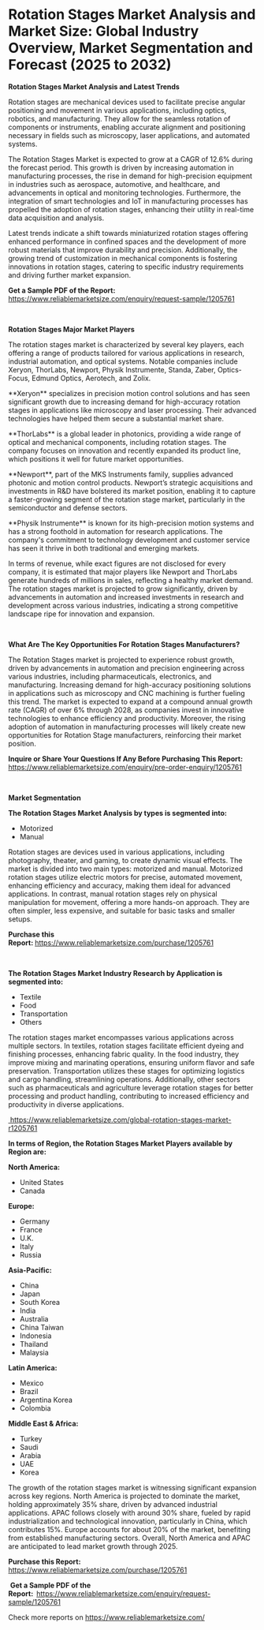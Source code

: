 <p><h1>Rotation Stages Market Analysis and Market Size: Global Industry Overview, Market Segmentation and Forecast (2025 to 2032)</h1></p><p><strong>Rotation Stages Market Analysis and Latest Trends</strong></p>
<p><p>Rotation stages are mechanical devices used to facilitate precise angular positioning and movement in various applications, including optics, robotics, and manufacturing. They allow for the seamless rotation of components or instruments, enabling accurate alignment and positioning necessary in fields such as microscopy, laser applications, and automated systems. </p><p>The Rotation Stages Market is expected to grow at a CAGR of 12.6% during the forecast period. This growth is driven by increasing automation in manufacturing processes, the rise in demand for high-precision equipment in industries such as aerospace, automotive, and healthcare, and advancements in optical and monitoring technologies. Furthermore, the integration of smart technologies and IoT in manufacturing processes has propelled the adoption of rotation stages, enhancing their utility in real-time data acquisition and analysis. </p><p>Latest trends indicate a shift towards miniaturized rotation stages offering enhanced performance in confined spaces and the development of more robust materials that improve durability and precision. Additionally, the growing trend of customization in mechanical components is fostering innovations in rotation stages, catering to specific industry requirements and driving further market expansion.</p></p>
<p><strong>Get a Sample PDF of the Report:&nbsp;</strong> <a href="https://www.reliablemarketsize.com/enquiry/request-sample/1205761?utm_campaign=2176&utm_medium=2&utm_source=Github&utm_content=ia&utm_term=10042025&utm_id=rotation-stages">https://www.reliablemarketsize.com/enquiry/request-sample/1205761</a></p>
<p>&nbsp;</p>
<p><strong>Rotation Stages Major Market Players</strong></p>
<p><p>The rotation stages market is characterized by several key players, each offering a range of products tailored for various applications in research, industrial automation, and optical systems. Notable companies include Xeryon, ThorLabs, Newport, Physik Instrumente, Standa, Zaber, Optics-Focus, Edmund Optics, Aerotech, and Zolix.</p><p>**Xeryon** specializes in precision motion control solutions and has seen significant growth due to increasing demand for high-accuracy rotation stages in applications like microscopy and laser processing. Their advanced technologies have helped them secure a substantial market share.</p><p>**ThorLabs** is a global leader in photonics, providing a wide range of optical and mechanical components, including rotation stages. The company focuses on innovation and recently expanded its product line, which positions it well for future market opportunities.</p><p>**Newport**, part of the MKS Instruments family, supplies advanced photonic and motion control products. Newport’s strategic acquisitions and investments in R&D have bolstered its market position, enabling it to capture a faster-growing segment of the rotation stage market, particularly in the semiconductor and defense sectors.</p><p>**Physik Instrumente** is known for its high-precision motion systems and has a strong foothold in automation for research applications. The company's commitment to technology development and customer service has seen it thrive in both traditional and emerging markets.</p><p>In terms of revenue, while exact figures are not disclosed for every company, it is estimated that major players like Newport and ThorLabs generate hundreds of millions in sales, reflecting a healthy market demand. The rotation stages market is projected to grow significantly, driven by advancements in automation and increased investments in research and development across various industries, indicating a strong competitive landscape ripe for innovation and expansion.</p></p>
<p>&nbsp;</p>
<p><strong>What Are The Key Opportunities For Rotation Stages Manufacturers?</strong></p>
<p><p>The Rotation Stages market is projected to experience robust growth, driven by advancements in automation and precision engineering across various industries, including pharmaceuticals, electronics, and manufacturing. Increasing demand for high-accuracy positioning solutions in applications such as microscopy and CNC machining is further fueling this trend. The market is expected to expand at a compound annual growth rate (CAGR) of over 6% through 2028, as companies invest in innovative technologies to enhance efficiency and productivity. Moreover, the rising adoption of automation in manufacturing processes will likely create new opportunities for Rotation Stage manufacturers, reinforcing their market position.</p></p>
<p><strong>Inquire or Share Your Questions If Any Before Purchasing This Report:</strong> <a href="https://www.reliablemarketsize.com/enquiry/pre-order-enquiry/1205761?utm_campaign=2176&utm_medium=2&utm_source=Github&utm_content=ia&utm_term=10042025&utm_id=rotation-stages">https://www.reliablemarketsize.com/enquiry/pre-order-enquiry/1205761</a></p>
<p>&nbsp;</p>
<p><strong>Market Segmentation</strong></p>
<p><strong>The Rotation Stages Market Analysis by types is segmented into:</strong></p>
<p><ul><li>Motorized</li><li>Manual</li></ul></p>
<p><p>Rotation stages are devices used in various applications, including photography, theater, and gaming, to create dynamic visual effects. The market is divided into two main types: motorized and manual. Motorized rotation stages utilize electric motors for precise, automated movement, enhancing efficiency and accuracy, making them ideal for advanced applications. In contrast, manual rotation stages rely on physical manipulation for movement, offering a more hands-on approach. They are often simpler, less expensive, and suitable for basic tasks and smaller setups.</p></p>
<p><strong>Purchase this Report:&nbsp;</strong><a href="https://www.reliablemarketsize.com/purchase/1205761?utm_campaign=2176&utm_medium=2&utm_source=Github&utm_content=ia&utm_term=10042025&utm_id=rotation-stages">https://www.reliablemarketsize.com/purchase/1205761</a></p>
<p>&nbsp;</p>
<p><strong>The Rotation Stages Market Industry Research by Application is segmented into:</strong></p>
<p><ul><li>Textile</li><li>Food</li><li>Transportation</li><li>Others</li></ul></p>
<p><p>The rotation stages market encompasses various applications across multiple sectors. In textiles, rotation stages facilitate efficient dyeing and finishing processes, enhancing fabric quality. In the food industry, they improve mixing and marinating operations, ensuring uniform flavor and safe preservation. Transportation utilizes these stages for optimizing logistics and cargo handling, streamlining operations. Additionally, other sectors such as pharmaceuticals and agriculture leverage rotation stages for better processing and product handling, contributing to increased efficiency and productivity in diverse applications.</p></p>
<p><a href="https://www.reliablemarketsize.com/global-rotation-stages-market-r1205761?utm_campaign=2176&utm_medium=2&utm_source=Github&utm_content=ia&utm_term=10042025&utm_id=rotation-stages">&nbsp;https://www.reliablemarketsize.com/global-rotation-stages-market-r1205761</a></p>
<p><strong>In terms of Region, the Rotation Stages Market Players available by Region are:</strong></p>
<p>
    <p> <strong> North America: </strong>
        <ul>
            <li>United States</li>
            <li>Canada</li>
        </ul>
        </p> 
    <p> <strong> Europe: </strong>
        <ul>
            <li>Germany</li>
            <li>France</li>
            <li>U.K.</li>
            <li>Italy</li>
            <li>Russia</li>
        </ul>
        </p> 
    <p> <strong> Asia-Pacific: </strong>
        <ul>
            <li>China</li>
            <li>Japan</li>
            <li>South Korea</li>
            <li>India</li>
            <li>Australia</li>
            <li>China Taiwan</li>
            <li>Indonesia</li>
            <li>Thailand</li>
            <li>Malaysia</li>
        </ul>
        </p> 
    <p> <strong> Latin America: </strong>
        <ul>
            <li>Mexico</li>
            <li>Brazil</li>
            <li>Argentina Korea</li>
            <li>Colombia</li>
        </ul>
        </p> 
    <p> <strong> Middle East & Africa: </strong>
        <ul>
            <li>Turkey</li>
            <li>Saudi</li>
            <li>Arabia</li>
            <li>UAE</li>
            <li>Korea</li>
        </ul>
    </p>
    </p>
<p><p>The growth of the rotation stages market is witnessing significant expansion across key regions. North America is projected to dominate the market, holding approximately 35% share, driven by advanced industrial applications. APAC follows closely with around 30% share, fueled by rapid industrialization and technological innovation, particularly in China, which contributes 15%. Europe accounts for about 20% of the market, benefiting from established manufacturing sectors. Overall, North America and APAC are anticipated to lead market growth through 2025.</p></p>
<p><strong>Purchase this Report: </strong><a href="https://www.reliablemarketsize.com/purchase/1205761?utm_campaign=2176&utm_medium=2&utm_source=Github&utm_content=ia&utm_term=10042025&utm_id=rotation-stages">https://www.reliablemarketsize.com/purchase/1205761</a></p>
<p>&nbsp;<strong>Get a Sample PDF of the Report:&nbsp;&nbsp;</strong><a href="https://www.reliablemarketsize.com/enquiry/request-sample/1205761?utm_campaign=2176&utm_medium=2&utm_source=Github&utm_content=ia&utm_term=10042025&utm_id=rotation-stages">https://www.reliablemarketsize.com/enquiry/request-sample/1205761</a></p>
<p><strong></strong></p>
<p>Check more reports on <a href="https://www.reliablemarketsize.com/?utm_campaign=2176&utm_medium=2&utm_source=Github&utm_content=ia&utm_term=10042025&utm_id=rotation-stages">https://www.reliablemarketsize.com/</a></p>